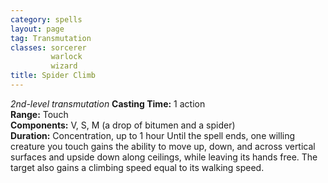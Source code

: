 ```yaml
---
category: spells
layout: page
tag: Transmutation
classes: sorcerer
         warlock
         wizard
title: Spider Climb 
---
```

_2nd-level transmutation_ 
**Casting Time:** 1 action    
**Range:** Touch    
**Components:** V, S, M (a drop of bitumen and a spider)   
**Duration:** Concentration, up to 1 hour 
Until the spell ends, one willing creature you touch gains the ability to move up, down, and across vertical surfaces and upside down along ceilings, while leaving its hands free. The target also gains a climbing speed equal to its walking speed. 